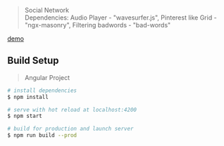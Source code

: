 > Social Network <br>
> Dependencies: Audio Player - "wavesurfer.js", Pinterest like Grid - "ngx-masonry", Filtering badwords - "bad-words"

[demo](https://nowhere-55.web.app/)

## Build Setup

> Angular Project 

``` bash
# install dependencies
$ npm install 

# serve with hot reload at localhost:4200
$ npm start

# build for production and launch server
$ npm run build --prod
